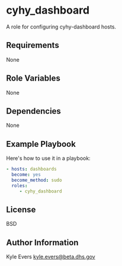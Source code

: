 # cyhy_dashboard #

A role for configuring cyhy-dashboard hosts.

## Requirements ##

None

## Role Variables ##

None

## Dependencies ##

None

## Example Playbook ##

Here's how to use it in a playbook:

```yaml
- hosts: dashboards
  become: yes
  become_method: sudo
  roles:
     - cyhy_dashboard
```

## License ##

BSD

## Author Information ##

Kyle Evers <kyle.evers@beta.dhs.gov>
